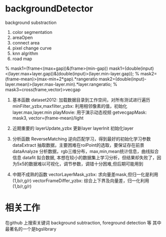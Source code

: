 # backgroundDetector
background substraction

1. color segmentation
2. areaOpen
3. connect area
4. pixel change curve
5. knn algrithm
6. road map


% mask1=(frame<(max+gap))&(frame>(min-gap))
	mask1=(double(input)<(layer.max+layer.gap))&(double(input)>(layer.min-layer.gap));
% mask2=(frame-mean)>(max-min+2*gap).*rangeratio
	mask2=(double(input)-layer.mean)>(layer.max-layer.min).*layer.rangeratio;
% mask3=cross(frame,vector)>vecgap

1. 基本函数
	dataset2012:	加载数据目录到工作空间，对所有测试进行遍历
	minFilter_yzbx,maxfilter_yzbx:	利用相邻像素的值，初始化layer.max,layer.min
	playMovie:	用于演示动态视频
	getvecgapMask: mask3, vector=(frame-mean)/light

2. 近期重要的
	layerUpdate_yzbx	更新layer
	layerInit	初始化layer
	
3. 分析函数
	ReverseMatching 逆向匹配学习，得到最好的初始化学习参数
	dataExtract 抽取数据，主要困难在roiPoint的选取，要保证存在前景
	dataAnalyze 分析数据，rgb三维分布，max,min,mean统计信息，曲线拟合信息
	datafit 拟合数据, 本想在较小的数据集上学习分析，但结果却失败了，因为5x5的数据难以可视化，调节参数，调错十分困难,但后期可能用到
	
3. 中期不成熟的函数
	vectorLayerMask_yzbx: 求向量差mask,但归一化是利用(1,b/r,g/r)
	vectorFrameDiffer_yzbx:	综合上下界及向量差，归一化利用(1,b/r,g/r)

# 相关工作
在github 上搜索关键词 background subtraction, foreground detection 等
其中最著名的一个是bgslibrary
	
	
